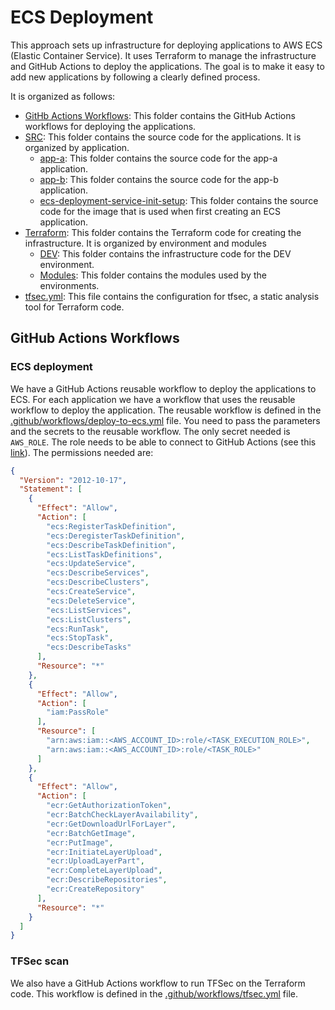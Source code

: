 # ECS Deployment

This approach sets up infrastructure for deploying applications to AWS ECS (Elastic Container Service). It uses
Terraform to manage the infrastructure and GitHub Actions to deploy the applications. The goal is to make it easy to add
new applications by following a clearly defined process.

It is organized as follows:

- [GitHb Actions Workflows](./.github/workflows): This folder contains the GitHub Actions workflows for deploying the
  applications.
- [SRC](./src): This folder contains the source code for the applications. It is organized by application.
    - [app-a](./src/app-a): This folder contains the source code for the app-a application.
    - [app-b](./src/app-b): This folder contains the source code for the app-b application.
    - [ecs-deployment-service-init-setup](./src/ecs-deployment-service-init-setup): This folder contains the source code
      for the image that is used when first creating an ECS application.
- [Terraform](./terraform): This folder contains the Terraform code for creating the infrastructure. It is organized by
  environment and modules
    - [DEV](./terraform/dev): This folder contains the infrastructure code for the DEV environment.
    - [Modules](./terraform/modules): This folder contains the modules used by the environments.
- [tfsec.yml](./tfsec.yml): This file contains the configuration for tfsec, a static analysis tool for Terraform code.

## GitHub Actions Workflows

### ECS deployment

We have a GitHub Actions reusable workflow to deploy the applications to ECS. For each application we have a workflow
that uses the reusable workflow to deploy the application. The reusable workflow is defined in the
[.github/workflows/deploy-to-ecs.yml](./.github/workflows/deploy-to-ecs.yml) file. You need to pass the parameters and
the secrets to the reusable workflow. The only secret needed is `AWS_ROLE`. The role needs to be able to connect to
GitHub Actions (see
this [link](https://aws.amazon.com/blogs/security/use-iam-roles-to-connect-github-actions-to-actions-in-aws/)). The
permissions needed are:

```json
{
  "Version": "2012-10-17",
  "Statement": [
    {
      "Effect": "Allow",
      "Action": [
        "ecs:RegisterTaskDefinition",
        "ecs:DeregisterTaskDefinition",
        "ecs:DescribeTaskDefinition",
        "ecs:ListTaskDefinitions",
        "ecs:UpdateService",
        "ecs:DescribeServices",
        "ecs:DescribeClusters",
        "ecs:CreateService",
        "ecs:DeleteService",
        "ecs:ListServices",
        "ecs:ListClusters",
        "ecs:RunTask",
        "ecs:StopTask",
        "ecs:DescribeTasks"
      ],
      "Resource": "*"
    },
    {
      "Effect": "Allow",
      "Action": [
        "iam:PassRole"
      ],
      "Resource": [
        "arn:aws:iam::<AWS_ACCOUNT_ID>:role/<TASK_EXECUTION_ROLE>",
        "arn:aws:iam::<AWS_ACCOUNT_ID>:role/<TASK_ROLE>"
      ]
    },
    {
      "Effect": "Allow",
      "Action": [
        "ecr:GetAuthorizationToken",
        "ecr:BatchCheckLayerAvailability",
        "ecr:GetDownloadUrlForLayer",
        "ecr:BatchGetImage",
        "ecr:PutImage",
        "ecr:InitiateLayerUpload",
        "ecr:UploadLayerPart",
        "ecr:CompleteLayerUpload",
        "ecr:DescribeRepositories",
        "ecr:CreateRepository"
      ],
      "Resource": "*"
    }
  ]
}
```

### TFSec scan

We also have a GitHub Actions workflow to run TFSec on the Terraform code. This workflow is defined in the
[.github/workflows/tfsec.yml](./.github/workflows/tfsec.yml) file.
